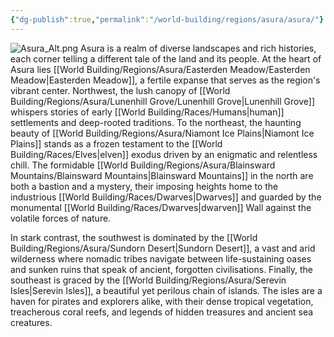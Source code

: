 ```yaml
---
{"dg-publish":true,"permalink":"/world-building/regions/asura/asura/"}
---
```


![Asura_Alt.png](/img/user/Asura_Alt.png)
Asura is a realm of diverse landscapes and rich histories, each corner telling a different tale of the land and its people. At the heart of Asura lies [[World Building/Regions/Asura/Easterden Meadow/Easterden Meadow\|Easterden Meadow]], a fertile expanse that serves as the region's vibrant center. Northwest, the lush canopy of [[World Building/Regions/Asura/Lunenhill Grove/Lunenhill Grove\|Lunenhill Grove]] whispers stories of early [[World Building/Races/Humans\|human]] settlements and deep-rooted traditions. To the northeast, the haunting beauty of [[World Building/Regions/Asura/Niamont Ice Plains\|Niamont Ice Plains]] stands as a frozen testament to the [[World Building/Races/Elves\|elven]] exodus driven by an enigmatic and relentless chill. The formidable [[World Building/Regions/Asura/Blainsward Mountains/Blainsward Mountains\|Blainsward Mountains]] in the north are both a bastion and a mystery, their imposing heights home to the industrious [[World Building/Races/Dwarves\|Dwarves]] and guarded by the monumental [[World Building/Races/Dwarves\|dwarven]] Wall against the volatile forces of nature.

In stark contrast, the southwest is dominated by the [[World Building/Regions/Asura/Sundorn Desert\|Sundorn Desert]], a vast and arid wilderness where nomadic tribes navigate between life-sustaining oases and sunken ruins that speak of ancient, forgotten civilisations. Finally, the southeast is graced by the [[World Building/Regions/Asura/Serevin Isles\|Serevin Isles]], a beautiful yet perilous chain of islands. The isles are a haven for pirates and explorers alike, with their dense tropical vegetation, treacherous coral reefs, and legends of hidden treasures and ancient sea creatures.
